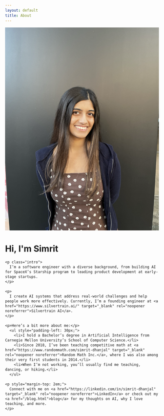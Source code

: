 ```yaml
---
layout: default
title: About
---
```


<div class="about-content">
  <div class="profile-picture">
    <img src="/assets/images/profile_photo.png" alt="Simrit Dhanjal" onerror="this.style.display='none'; this.nextElementSibling.style.display='flex';">
    <span style="display: none;">SD</span>
  </div>
  
  <div class="about-text">
    <h1>Hi, I'm Simrit</h1>
    
    <p class="intro">
      I’m a software engineer with a diverse background, from building AI for SpaceX’s Starship program to leading product development at early-stage startups.
    </p>

    <p>
      I create AI systems that address real-world challenges and help people work more effectively. Currently, I’m a founding engineer at <a href="https://www.silvertrain.ai/" target="_blank" rel="noopener noreferrer">Silvertrain AI</a>.
    </p>

    <p>Here’s a bit more about me:</p>
      <ul style="padding-left: 30px;">
        <li>I hold a Bachelor’s degree in Artificial Intelligence from Carnegie Mellon University’s School of Computer Science.</li>
        <li>Since 2018, I’ve been teaching competitive math at <a href="https://www.randommath.com/simrit-dhanjal" target="_blank" rel="noopener noreferrer">Random Math Inc.</a>, where I was also among their very first students in 2014.</li>
        <li>When I’m not working, you’ll usually find me teaching, dancing, or hiking.</li>
      </ul>

    <p style="margin-top: 2em;">
      Connect with me on <a href="https://linkedin.com/in/simrit-dhanjal" target="_blank" rel="noopener noreferrer">LinkedIn</a> or check out my <a href="/blog.html">blog</a> for my thoughts on AI, why I love teaching, and more.
    </p>
  </div>
</div>